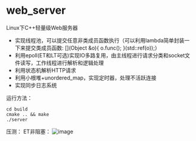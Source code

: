 # web_server
Linux下C++轻量级Web服务器

* 实现线程池，可以提交任意非类成员函数执行（可以利用lambda简单封装一下来提交类成员函数: [](Object &o){ o.func(); }(std::ref(o));）
* 利用epoll(ET和LT可选)实现IO多路复用，由主线程进行请求分类和socket文件读写，工作线程进行解析和逻辑处理
* 利用状态机解析HTTP请求
* 利用小根堆+unordered_map，实现定时器，处理不活跃连接
* 实现同步日志系统

运行方法：
```
cd build
cmake .. && make
./server
```

压测：
ET非阻塞：
![image](https://user-images.githubusercontent.com/93330615/192477919-5403dcb0-49b7-4d95-b632-59281db94996.png)
